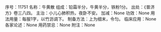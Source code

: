 序号：11751
名称：牛黄散
组成：铅霜半分，牛黄半分，铁粉1分。
出处：《普济方》卷三八四。
主治：小儿心肺积热，夜卧不安。
加减：None
功效：None
用法用量：每服1字，以竹沥调下。
制备方法：上为细末，令匀。
临床应用：None
各家论述：None
用药禁忌：None
附注：None
